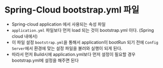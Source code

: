 # Spring-Cloud bootstrap.yml 파일

* Spring-cloud application 에서 사용되는 속성 파일
* `application.yml` 파일보다 먼저 load 되는 것이 bootstrap.yml 이다. (Spring cloud 내에서)
* 이 파일 설정 `bootstrap.yml`을 통해서 application이 bootRun 되기 전에 `Config Server`에서 환경에 맞는 설정 파일을 불러와 실행이 되게 된다.
* 따라서 먼저 Build시에 application.yml보다 먼저 설정이 필요할 경우 bootstrap.yml에 설정을 해주면 된다
